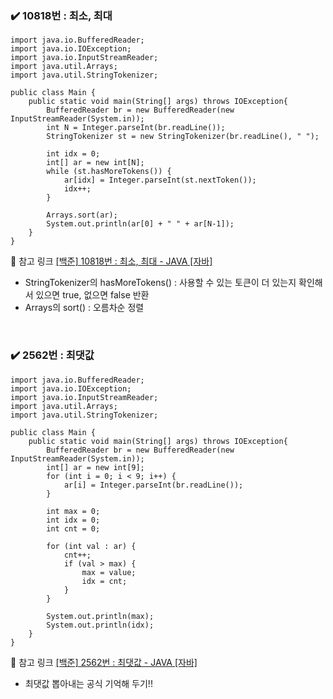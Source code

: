 ### ✔️ 10818번 : 최소, 최대
```
import java.io.BufferedReader;
import java.io.IOException;
import java.io.InputStreamReader;
import java.util.Arrays;
import java.util.StringTokenizer;

public class Main {
	public static void main(String[] args) throws IOException{
		BufferedReader br = new BufferedReader(new InputStreamReader(System.in));
		int N = Integer.parseInt(br.readLine());
		StringTokenizer st = new StringTokenizer(br.readLine(), " ");
		
		int idx = 0;
		int[] ar = new int[N];
		while (st.hasMoreTokens()) {
			ar[idx] = Integer.parseInt(st.nextToken());
			idx++;
		}
		
		Arrays.sort(ar);
		System.out.println(ar[0] + " " + ar[N-1]);
	}
}
```
🔗 참고 링크 [[백준] 10818번 : 최소, 최대 - JAVA [자바]](https://st-lab.tistory.com/43)

- StringTokenizer의 hasMoreTokens() : 사용할 수 있는 토큰이 더 있는지 확인해서 있으면 true, 없으면 false 반환
- Arrays의 sort() : 오름차순 정렬

<br>

### ✔️ 2562번 : 최댓값
```
import java.io.BufferedReader;
import java.io.IOException;
import java.io.InputStreamReader;
import java.util.Arrays;
import java.util.StringTokenizer;

public class Main {
	public static void main(String[] args) throws IOException{
		BufferedReader br = new BufferedReader(new InputStreamReader(System.in));
		int[] ar = new int[9];
		for (int i = 0; i < 9; i++) {
			ar[i] = Integer.parseInt(br.readLine());
		}
		
		int max = 0;
		int idx = 0;
		int cnt = 0;
		
		for (int val : ar) {
			cnt++;
			if (val > max) {
				max = value;
				idx = cnt;
			}
		}
		
		System.out.println(max);
		System.out.println(idx);
	}
}
```
🔗 참고 링크 [[백준] 2562번 : 최댓값 - JAVA [자바]](https://st-lab.tistory.com/44)
- 최댓값 뽑아내는 공식 기억해 두기!!
